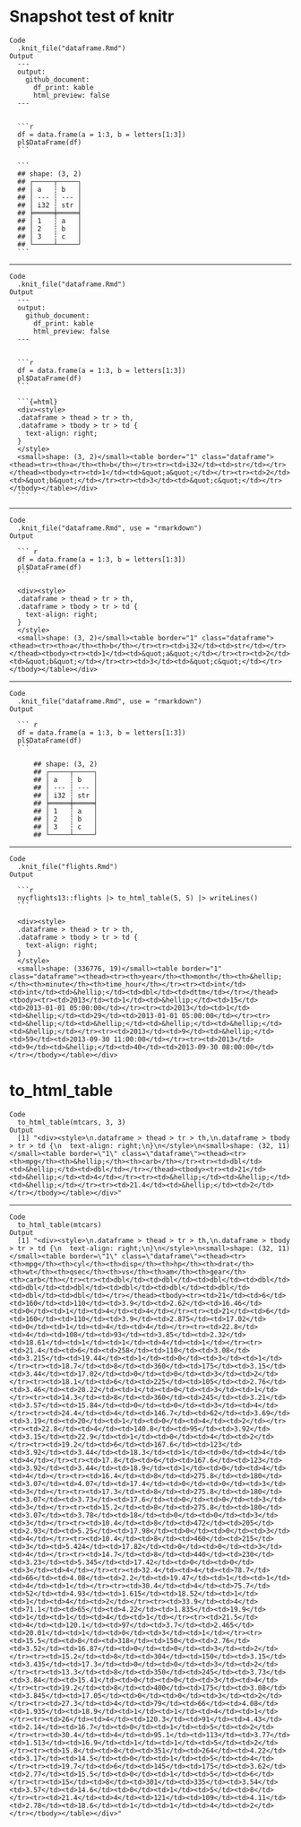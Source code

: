 # Snapshot test of knitr

    Code
      .knit_file("dataframe.Rmd")
    Output
      ---
      output:
        github_document:
          df_print: kable
          html_preview: false
      ---
      
      
      ```r
      df = data.frame(a = 1:3, b = letters[1:3])
      pl$DataFrame(df)
      ```
      
      ```
      ## shape: (3, 2)
      ## ┌─────┬─────┐
      ## │ a   ┆ b   │
      ## │ --- ┆ --- │
      ## │ i32 ┆ str │
      ## ╞═════╪═════╡
      ## │ 1   ┆ a   │
      ## │ 2   ┆ b   │
      ## │ 3   ┆ c   │
      ## └─────┴─────┘
      ```

---

    Code
      .knit_file("dataframe.Rmd")
    Output
      ---
      output:
        github_document:
          df_print: kable
          html_preview: false
      ---
      
      
      ```r
      df = data.frame(a = 1:3, b = letters[1:3])
      pl$DataFrame(df)
      ```
      
      ```{=html}
      <div><style>
      .dataframe > thead > tr > th,
      .dataframe > tbody > tr > td {
        text-align: right;
      }
      </style>
      <small>shape: (3, 2)</small><table border="1" class="dataframe"><thead><tr><th>a</th><th>b</th></tr><tr><td>i32</td><td>str</td></tr></thead><tbody><tr><td>1</td><td>&quot;a&quot;</td></tr><tr><td>2</td><td>&quot;b&quot;</td></tr><tr><td>3</td><td>&quot;c&quot;</td></tr></tbody></table></div>
      ```

---

    Code
      .knit_file("dataframe.Rmd", use = "rmarkdown")
    Output
      
      ``` r
      df = data.frame(a = 1:3, b = letters[1:3])
      pl$DataFrame(df)
      ```
      
      <div><style>
      .dataframe > thead > tr > th,
      .dataframe > tbody > tr > td {
        text-align: right;
      }
      </style>
      <small>shape: (3, 2)</small><table border="1" class="dataframe"><thead><tr><th>a</th><th>b</th></tr><tr><td>i32</td><td>str</td></tr></thead><tbody><tr><td>1</td><td>&quot;a&quot;</td></tr><tr><td>2</td><td>&quot;b&quot;</td></tr><tr><td>3</td><td>&quot;c&quot;</td></tr></tbody></table></div>

---

    Code
      .knit_file("dataframe.Rmd", use = "rmarkdown")
    Output
      
      ``` r
      df = data.frame(a = 1:3, b = letters[1:3])
      pl$DataFrame(df)
      ```
      
          ## shape: (3, 2)
          ## ┌─────┬─────┐
          ## │ a   ┆ b   │
          ## │ --- ┆ --- │
          ## │ i32 ┆ str │
          ## ╞═════╪═════╡
          ## │ 1   ┆ a   │
          ## │ 2   ┆ b   │
          ## │ 3   ┆ c   │
          ## └─────┴─────┘

---

    Code
      .knit_file("flights.Rmd")
    Output
      
      ```r
      nycflights13::flights |> to_html_table(5, 5) |> writeLines()
      ```
      
      <div><style>
      .dataframe > thead > tr > th,
      .dataframe > tbody > tr > td {
        text-align: right;
      }
      </style>
      <small>shape: (336776, 19)</small><table border="1" class="dataframe"><thead><tr><th>year</th><th>month</th><th>&hellip;</th><th>minute</th><th>time_hour</th></tr><tr><td>int</td><td>int</td><td>&hellip;</td><td>dbl</td><td>dttm</td></tr></thead><tbody><tr><td>2013</td><td>1</td><td>&hellip;</td><td>15</td><td>2013-01-01 05:00:00</td></tr><tr><td>2013</td><td>1</td><td>&hellip;</td><td>29</td><td>2013-01-01 05:00:00</td></tr><tr><td>&hellip;</td><td>&hellip;</td><td>&hellip;</td><td>&hellip;</td><td>&hellip;</td></tr><tr><td>2013</td><td>9</td><td>&hellip;</td><td>59</td><td>2013-09-30 11:00:00</td></tr><tr><td>2013</td><td>9</td><td>&hellip;</td><td>40</td><td>2013-09-30 08:00:00</td></tr></tbody></table></div>

# to_html_table

    Code
      to_html_table(mtcars, 3, 3)
    Output
      [1] "<div><style>\n.dataframe > thead > tr > th,\n.dataframe > tbody > tr > td {\n  text-align: right;\n}\n</style>\n<small>shape: (32, 11)</small><table border=\"1\" class=\"dataframe\"><thead><tr><th>mpg</th><th>&hellip;</th><th>carb</th></tr><tr><td>dbl</td><td>&hellip;</td><td>dbl</td></tr></thead><tbody><tr><td>21</td><td>&hellip;</td><td>4</td></tr><tr><td>&hellip;</td><td>&hellip;</td><td>&hellip;</td></tr><tr><td>21.4</td><td>&hellip;</td><td>2</td></tr></tbody></table></div>"

---

    Code
      to_html_table(mtcars)
    Output
      [1] "<div><style>\n.dataframe > thead > tr > th,\n.dataframe > tbody > tr > td {\n  text-align: right;\n}\n</style>\n<small>shape: (32, 11)</small><table border=\"1\" class=\"dataframe\"><thead><tr><th>mpg</th><th>cyl</th><th>disp</th><th>hp</th><th>drat</th><th>wt</th><th>qsec</th><th>vs</th><th>am</th><th>gear</th><th>carb</th></tr><tr><td>dbl</td><td>dbl</td><td>dbl</td><td>dbl</td><td>dbl</td><td>dbl</td><td>dbl</td><td>dbl</td><td>dbl</td><td>dbl</td><td>dbl</td></tr></thead><tbody><tr><td>21</td><td>6</td><td>160</td><td>110</td><td>3.9</td><td>2.62</td><td>16.46</td><td>0</td><td>1</td><td>4</td><td>4</td></tr><tr><td>21</td><td>6</td><td>160</td><td>110</td><td>3.9</td><td>2.875</td><td>17.02</td><td>0</td><td>1</td><td>4</td><td>4</td></tr><tr><td>22.8</td><td>4</td><td>108</td><td>93</td><td>3.85</td><td>2.32</td><td>18.61</td><td>1</td><td>1</td><td>4</td><td>1</td></tr><tr><td>21.4</td><td>6</td><td>258</td><td>110</td><td>3.08</td><td>3.215</td><td>19.44</td><td>1</td><td>0</td><td>3</td><td>1</td></tr><tr><td>18.7</td><td>8</td><td>360</td><td>175</td><td>3.15</td><td>3.44</td><td>17.02</td><td>0</td><td>0</td><td>3</td><td>2</td></tr><tr><td>18.1</td><td>6</td><td>225</td><td>105</td><td>2.76</td><td>3.46</td><td>20.22</td><td>1</td><td>0</td><td>3</td><td>1</td></tr><tr><td>14.3</td><td>8</td><td>360</td><td>245</td><td>3.21</td><td>3.57</td><td>15.84</td><td>0</td><td>0</td><td>3</td><td>4</td></tr><tr><td>24.4</td><td>4</td><td>146.7</td><td>62</td><td>3.69</td><td>3.19</td><td>20</td><td>1</td><td>0</td><td>4</td><td>2</td></tr><tr><td>22.8</td><td>4</td><td>140.8</td><td>95</td><td>3.92</td><td>3.15</td><td>22.9</td><td>1</td><td>0</td><td>4</td><td>2</td></tr><tr><td>19.2</td><td>6</td><td>167.6</td><td>123</td><td>3.92</td><td>3.44</td><td>18.3</td><td>1</td><td>0</td><td>4</td><td>4</td></tr><tr><td>17.8</td><td>6</td><td>167.6</td><td>123</td><td>3.92</td><td>3.44</td><td>18.9</td><td>1</td><td>0</td><td>4</td><td>4</td></tr><tr><td>16.4</td><td>8</td><td>275.8</td><td>180</td><td>3.07</td><td>4.07</td><td>17.4</td><td>0</td><td>0</td><td>3</td><td>3</td></tr><tr><td>17.3</td><td>8</td><td>275.8</td><td>180</td><td>3.07</td><td>3.73</td><td>17.6</td><td>0</td><td>0</td><td>3</td><td>3</td></tr><tr><td>15.2</td><td>8</td><td>275.8</td><td>180</td><td>3.07</td><td>3.78</td><td>18</td><td>0</td><td>0</td><td>3</td><td>3</td></tr><tr><td>10.4</td><td>8</td><td>472</td><td>205</td><td>2.93</td><td>5.25</td><td>17.98</td><td>0</td><td>0</td><td>3</td><td>4</td></tr><tr><td>10.4</td><td>8</td><td>460</td><td>215</td><td>3</td><td>5.424</td><td>17.82</td><td>0</td><td>0</td><td>3</td><td>4</td></tr><tr><td>14.7</td><td>8</td><td>440</td><td>230</td><td>3.23</td><td>5.345</td><td>17.42</td><td>0</td><td>0</td><td>3</td><td>4</td></tr><tr><td>32.4</td><td>4</td><td>78.7</td><td>66</td><td>4.08</td><td>2.2</td><td>19.47</td><td>1</td><td>1</td><td>4</td><td>1</td></tr><tr><td>30.4</td><td>4</td><td>75.7</td><td>52</td><td>4.93</td><td>1.615</td><td>18.52</td><td>1</td><td>1</td><td>4</td><td>2</td></tr><tr><td>33.9</td><td>4</td><td>71.1</td><td>65</td><td>4.22</td><td>1.835</td><td>19.9</td><td>1</td><td>1</td><td>4</td><td>1</td></tr><tr><td>21.5</td><td>4</td><td>120.1</td><td>97</td><td>3.7</td><td>2.465</td><td>20.01</td><td>1</td><td>0</td><td>3</td><td>1</td></tr><tr><td>15.5</td><td>8</td><td>318</td><td>150</td><td>2.76</td><td>3.52</td><td>16.87</td><td>0</td><td>0</td><td>3</td><td>2</td></tr><tr><td>15.2</td><td>8</td><td>304</td><td>150</td><td>3.15</td><td>3.435</td><td>17.3</td><td>0</td><td>0</td><td>3</td><td>2</td></tr><tr><td>13.3</td><td>8</td><td>350</td><td>245</td><td>3.73</td><td>3.84</td><td>15.41</td><td>0</td><td>0</td><td>3</td><td>4</td></tr><tr><td>19.2</td><td>8</td><td>400</td><td>175</td><td>3.08</td><td>3.845</td><td>17.05</td><td>0</td><td>0</td><td>3</td><td>2</td></tr><tr><td>27.3</td><td>4</td><td>79</td><td>66</td><td>4.08</td><td>1.935</td><td>18.9</td><td>1</td><td>1</td><td>4</td><td>1</td></tr><tr><td>26</td><td>4</td><td>120.3</td><td>91</td><td>4.43</td><td>2.14</td><td>16.7</td><td>0</td><td>1</td><td>5</td><td>2</td></tr><tr><td>30.4</td><td>4</td><td>95.1</td><td>113</td><td>3.77</td><td>1.513</td><td>16.9</td><td>1</td><td>1</td><td>5</td><td>2</td></tr><tr><td>15.8</td><td>8</td><td>351</td><td>264</td><td>4.22</td><td>3.17</td><td>14.5</td><td>0</td><td>1</td><td>5</td><td>4</td></tr><tr><td>19.7</td><td>6</td><td>145</td><td>175</td><td>3.62</td><td>2.77</td><td>15.5</td><td>0</td><td>1</td><td>5</td><td>6</td></tr><tr><td>15</td><td>8</td><td>301</td><td>335</td><td>3.54</td><td>3.57</td><td>14.6</td><td>0</td><td>1</td><td>5</td><td>8</td></tr><tr><td>21.4</td><td>4</td><td>121</td><td>109</td><td>4.11</td><td>2.78</td><td>18.6</td><td>1</td><td>1</td><td>4</td><td>2</td></tr></tbody></table></div>"

